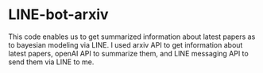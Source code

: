 # LINE-bot-arxiv
This code enables us to get summarized information about latest papers as to bayesian modeling via LINE.
I used arxiv API to get information  about latest papers, openAI API to summarize them, and LINE messaging API to send them via LINE to me. 

